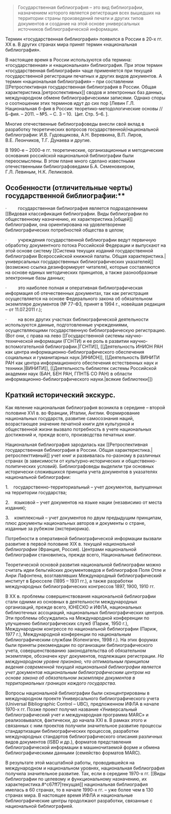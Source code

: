 
>Государственная библиография – это вид библиографии, назначением которого является регистрация всех вышедших на территории страны произведений печати и других типов документов и создание на этой основе универсальных источников библиографической информации.

Термин «государственная библиография» появился в России в 20-х гг. XX в. В других странах мира принят термин «национальная библиография».

В настоящее время в России используются оба термина: «государственная» и «национальная» библиография. При этом термин «государственная библиография» чаще применяется при текущей государственной регистрации печатных и других видов документов. А термин «национальная библиография» – при составлении [[Ретроспективная  государственная библиография в России. Общая характеристика.|ретроспективных]] сводов и электронных баз данных, международном обмене библиографическими записями. Однако споры о соотношении этих терминов идут до сих пор [Левин Г.Л. Национальная б-фия в России: теоретико-методологические основы // Б-фия. – 2011. – №5. – С. 3 – 10.  Цит. Стр. 5–6. ].

Многие отечественные библиографоведы внесли свой вклад в разработку теоретических вопросов государственной/национальной библиографии: И.В. Гудовщикова, А.Н. Веревкина, В.П. Лиров, В.Е. Леончиков, Т.Г. Дунаева и другие.

В 1990-е – 2000-е гг. теоретические, организационные и методические основания российской национальной библиографии были переосмыслены. В этом плане много сделано известными отечественными библиографоведами Б.А. Семеновкером, Г.Л. Левиным, Н.К. Леликовой.

## Особенности (отличительные черты) государственной библиографии:**

·         государственная библиография является подразделением [[Видовая классификация библиографии.  Виды библиографии по общественному назначению, их характеристика.|общей]] библиографии, она ориентирована на удовлетворение библиографических потребностей общества в целом;

·         учреждения государственной библиографии ведут первичную обработку документного потока Российской Федерации и выпускают на этой основе систему [[Система текущих   изданий   государственной библиографии Всероссийской книжной палаты.  Общая характеристика.|универсальных государственных библиографических указателей]] (возможно ссылка дезинформирует читателя), которые составляются на основе единых методических принципов, а также разнообразные электронные базы данных;

·         это наиболее полная и оперативная библиографическая информация об отечественных документах, так как регистрация осуществляется на основе Федерального закона об обязательном экземпляре документов (№ 77-ФЗ, принят в 1994 г., новейшая редакция – от 11.07.2011 г.);

·         на всех других участках библиографической деятельности используются данные, подготовленные учреждениями, осуществляющими государственную библиографическую регистрацию. (Вот они, с права на лево [[Государственной системы научно-технической информации (ГСНТИ) и ее роль в развитии научно-вспомогательной библиографии.|ГСНТИ]], [[Деятельность  ИНИОН РАН как центра  информационно-библиографического обеспечения социальных и гуманитарных наук.|ИНИОН]], [[Деятельность ВИНИТИ РАН как центра информационного обеспечения естественных наук и техники.|ВИНИТИ]], [[Деятельность библиотек системы Российской академии наук (БАН, БЕН РАН, ГПНТБ СО РАН) в области информационно-библиографического науки.|всякие библиотеки]])

## Краткий исторический экскурс.

Как явление национальная библиография возникла в середине – второй половине XVI в. во Франции, Италии, Англии. Формирование национальных государств, развитие самосознания наций, возрастающее значение печатной книги для культурной и общественной жизни вызвало потребность в учете национальных достижений и, прежде всего, производства печатных книг.

Национальная библиография зародилась как [[Ретроспективная  государственная библиография в России. Общая характеристика.|ретроспекттивный]] учет книг и развивалась по-разному в различных странах (в зависимости от культурно-исторических и общественно-политических условий). Библиографоведы выделили три основных исторически сложившихся принципа учета документов в указателях национальной библиографии:

1.    государственно-территориальный – учет документов, выпущенных на территории государства;

2.    языковой – учет документов на языке нации (независимо от места издания);

3.    комплексный – учет документов по двум предыдущим принципам, плюс документы национальных авторов и документы о стране, изданные за рубежом (экстериорика).

Потребности в оперативной библиографической информации вызвали развитие в первой половине XIX в. _текущей национальной библиографии_ (Франция, Россия). Центрами национальной библиографии становились, прежде всего, Национальные библиотеки.

Теоретической основой развития национальной библиографии можно считать идеи бельгийских документоведов и библиографов Поля Отле и Анри Лафонтена, возглавлявших Международный библиографический институт в Брюсселе (1895 – 1931 гг.), а также разработки международных библиографических конгрессов 1897, 1900, 1910 гг.

В XX в. проблемы совершенствования национальной библиографии стали одними из основных в деятельности международных организаций, прежде всего, ЮНЕСКО и ИФЛА, национальных библиотечных ассоциаций, национальных библиографических центров. Эти проблемы обсуждались на Международной конференции по улучшению библиографических служб (Париж, 1950 г.), Международном конгрессе по национальной библиографии (Париж, 1977 г.), Международной конференции по национальным библиографическим службам (Копенгаген, 1998 г.). На этих форумах были приняты рекомендации по организации библиографического учета, совершенствованию законодательства об обязательном экземпляре, обозначен круг документов, подлежащих регистрации. _На международном уровне признано, что оптимальным принципом ведения современной текущей национальной библиографии является учет документов национальным библиографическим центром на основе закона об обязательном экземпляре документов в территориальных границах каждого государства._

Вопросы национальной библиографии были сконцентрированы в международном проекте Универсального библиографического учета (Universal Bibliographic Control – UBC), предложенном ИФЛА в начале 1970-х гг. Позже проект получил название «Универсальный библиографический учет и международная программа MARC» и реализовывался, фактически, до начала XXI в. В рамках этого и связанных с ним проектов получили значительное развитие процессы стандартизации библиографических процессов, разработки международных стандартов библиографического описания различных видов документов (ISBD и др.), форматов представления библиографической информации в машиночитаемой форме и обмена библиографическими данными (семейство форматов MARC).

В результате этой масштабной работы, проводившейся на международном и национальном уровнях, национальная библиография получила значительное развитие. Так, если в середине 1970-х гг. [[Виды библиографии по целевому и функциональному назначению, их характеристика.#^c67ff7|текущая]] национальная библиография имелась в 60 странах, то в начале 1990-х гг. – уже более чем в 130 странах мира. В настоящее время ИФЛА и национальные библиографические центры продолжают разработки, связанные с национальной библиографией.

